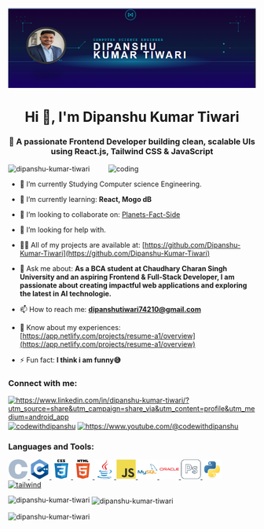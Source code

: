 ![logo](https://github.com/Dipanshu-Kumar-Tiwari/Dipanshu-Kumar-Tiwari/blob/main/Screenshot%202025-09-30%20204442.png)
<h1 align="center">Hi 👋, I'm Dipanshu Kumar Tiwari</h1>
<h3 align="center">🚀 A passionate Frontend Developer building clean, scalable UIs using React.js, Tailwind CSS & JavaScript</h3>

<img align="right" alt="coding" width="300" src="https://user-images.githubusercontent.com/55389276/140866485-8fb1c876-9a8f-4d6a-98dc-08c4981eaf70.gif">

<p align="left"> <img src="https://komarev.com/ghpvc/?username=dipanshu-kumar-tiwari&label=Profile%20views&color=0e75b6&style=flat" alt="dipanshu-kumar-tiwari" /> </p>

- 🔭 I’m currently Studying Computer science Engineering.

- 🌱 I’m currently learning: **React, Mogo dB**

- 👯 I’m looking to collaborate on: [Planets-Fact-Side](https://planets-fact-side.netlify.app)

- 🤝 I’m looking for help with.

- 👨‍💻 All of my projects are available at: [https://github.com/Dipanshu-Kumar-Tiwari](https://github.com/Dipanshu-Kumar-Tiwari)

- 💬 Ask me about: **As a BCA student at Chaudhary Charan Singh University and an aspiring Frontend & Full-Stack Developer, I am passionate about creating impactful web applications and exploring the latest in AI technologie.**

- 📫 How to reach me: **dipanshutiwari74210@gmail.com**

- 📄 Know about my experiences: [https://app.netlify.com/projects/resume-a1/overview](https://app.netlify.com/projects/resume-a1/overview)

- ⚡ Fun fact: **I think i am funny😅**

<h3 align="left">Connect with me:</h3>
<p align="left">
<a href="https://linkedin.com/in/https://www.linkedin.com/in/dipanshu-kumar-tiwari/?utm_source=share&utm_campaign=share_via&utm_content=profile&utm_medium=android_app" target="blank"><img align="center" src="https://raw.githubusercontent.com/rahuldkjain/github-profile-readme-generator/master/src/images/icons/Social/linked-in-alt.svg" alt="https://www.linkedin.com/in/dipanshu-kumar-tiwari/?utm_source=share&utm_campaign=share_via&utm_content=profile&utm_medium=android_app" height="30" width="40" /></a>
<a href="https://instagram.com/codewithdipanshu" target="blank"><img align="center" src="https://raw.githubusercontent.com/rahuldkjain/github-profile-readme-generator/master/src/images/icons/Social/instagram.svg" alt="codewithdipanshu" height="30" width="40" /></a>
<a href="https://www.youtube.com/c/https://www.youtube.com/@codewithdipanshu" target="blank"><img align="center" src="https://raw.githubusercontent.com/rahuldkjain/github-profile-readme-generator/master/src/images/icons/Social/youtube.svg" alt="https://www.youtube.com/@codewithdipanshu" height="30" width="40" /></a>
</p>

<h3 align="left">Languages and Tools:</h3>
<p align="left"> <a href="https://www.cprogramming.com/" target="_blank" rel="noreferrer"> <img src="https://raw.githubusercontent.com/devicons/devicon/master/icons/c/c-original.svg" alt="c" width="40" height="40"/> </a> <a href="https://www.w3schools.com/cpp/" target="_blank" rel="noreferrer"> <img src="https://raw.githubusercontent.com/devicons/devicon/master/icons/cplusplus/cplusplus-original.svg" alt="cplusplus" width="40" height="40"/> </a> <a href="https://www.w3schools.com/css/" target="_blank" rel="noreferrer"> <img src="https://raw.githubusercontent.com/devicons/devicon/master/icons/css3/css3-original-wordmark.svg" alt="css3" width="40" height="40"/> </a> <a href="https://www.w3.org/html/" target="_blank" rel="noreferrer"> <img src="https://raw.githubusercontent.com/devicons/devicon/master/icons/html5/html5-original-wordmark.svg" alt="html5" width="40" height="40"/> </a> <a href="https://www.java.com" target="_blank" rel="noreferrer"> <img src="https://raw.githubusercontent.com/devicons/devicon/master/icons/java/java-original.svg" alt="java" width="40" height="40"/> </a> <a href="https://developer.mozilla.org/en-US/docs/Web/JavaScript" target="_blank" rel="noreferrer"> <img src="https://raw.githubusercontent.com/devicons/devicon/master/icons/javascript/javascript-original.svg" alt="javascript" width="40" height="40"/> </a> <a href="https://www.mysql.com/" target="_blank" rel="noreferrer"> <img src="https://raw.githubusercontent.com/devicons/devicon/master/icons/mysql/mysql-original-wordmark.svg" alt="mysql" width="40" height="40"/> </a> <a href="https://www.oracle.com/" target="_blank" rel="noreferrer"> <img src="https://raw.githubusercontent.com/devicons/devicon/master/icons/oracle/oracle-original.svg" alt="oracle" width="40" height="40"/> </a> <a href="https://www.photoshop.com/en" target="_blank" rel="noreferrer"> <img src="https://raw.githubusercontent.com/devicons/devicon/master/icons/photoshop/photoshop-line.svg" alt="photoshop" width="40" height="40"/> </a> <a href="https://www.python.org" target="_blank" rel="noreferrer"> <img src="https://raw.githubusercontent.com/devicons/devicon/master/icons/python/python-original.svg" alt="python" width="40" height="40"/> </a> <a href="https://tailwindcss.com/" target="_blank" rel="noreferrer"> <img src="https://www.vectorlogo.zone/logos/tailwindcss/tailwindcss-icon.svg" alt="tailwind" width="40" height="40"/> </a> </p>

<p><img align="left" src="https://github-readme-stats.vercel.app/api/top-langs?username=dipanshu-kumar-tiwari&show_icons=true&locale=en&layout=compact" alt="dipanshu-kumar-tiwari" /></p>

<p>&nbsp;<img align="center" src="https://github-readme-stats.vercel.app/api?username=dipanshu-kumar-tiwari&show_icons=true&locale=en" alt="dipanshu-kumar-tiwari" /></p>

<p><img align="center" src="https://github-readme-streak-stats.herokuapp.com/?user=dipanshu-kumar-tiwari&" alt="dipanshu-kumar-tiwari" /></p>


